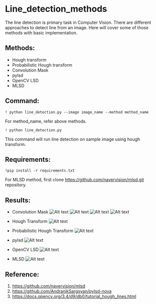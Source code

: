 # Line_detection_methods
The line detection is primary task in Computer Vision. There are different approaches to detect line from an image. Here will cover some of those methods with basic implementation.

## Methods:
* Hough transform
* Probabilistic Hough transform
* Convolution Mask
* pylsd
* OpenCV LSD
* MLSD

## Command:
```
! python line_detection.py --image image_name --method method_name
```
For method_name, refer above methods.

```
! python line_detection.py
```
This command will run line detection on sample image using hough transform.

## Requirements:
```
!pip install -r requirements.txt
```
For MLSD method, first clone https://github.com/navervision/mlsd.git repository.

## Results:
* Convolution Mask
![Alt text](result/horizontal_lines.jpg) ![Alt text](result/slant_lines.jpg)
![Alt text](result/slant_lines1.jpg)   ![Alt text](result/vertical_lines.jpg)

* Hough Transform
![Alt text](result/hough_line.jpg)

* Probabilistic Hough Transform
![Alt text](result/hough_linep.jpg)

* pylsd
![Alt text](result/pylsd_output.jpg)

* OpenCV LSD
![Alt text](result/opencv_lsd_output.jpg)

* MLSD
![Alt text](result/mlsd_output.jpg)

## Reference:
1. https://github.com/navervision/mlsd
2. https://github.com/AndranikSargsyan/pylsd-nova
3. https://docs.opencv.org/3.4/d9/db0/tutorial_hough_lines.html


